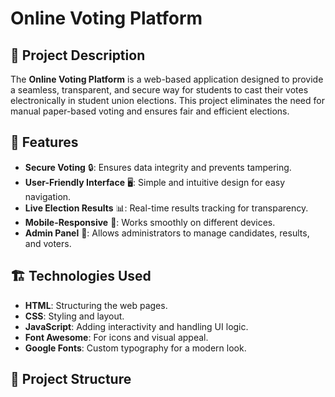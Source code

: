 # Online Voting Platform

## 📌 Project Description
The **Online Voting Platform** is a web-based application designed to provide a seamless, transparent, and secure way for students to cast their votes electronically in student union elections. This project eliminates the need for manual paper-based voting and ensures fair and efficient elections.

## 🚀 Features
- **Secure Voting** 🔒: Ensures data integrity and prevents tampering.
- **User-Friendly Interface** 🖥️: Simple and intuitive design for easy navigation.
- **Live Election Results** 📊: Real-time results tracking for transparency.
- **Mobile-Responsive** 📱: Works smoothly on different devices.
- **Admin Panel** 🔧: Allows administrators to manage candidates, results, and voters.

## 🏗️ Technologies Used
- **HTML**: Structuring the web pages.
- **CSS**: Styling and layout.
- **JavaScript**: Adding interactivity and handling UI logic.
- **Font Awesome**: For icons and visual appeal.
- **Google Fonts**: Custom typography for a modern look.

## 📂 Project Structure
